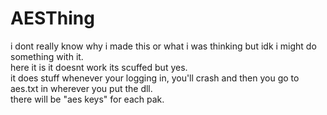 # AESThing
i dont really know why i made this or what i was thinking but idk i might do something with it.<br>
here it is it doesnt work its scuffed but yes.<br>
it does stuff whenever your logging in, you'll crash and then you go to aes.txt in wherever you put the dll.<br>
there will be "aes keys" for each pak.<br>
